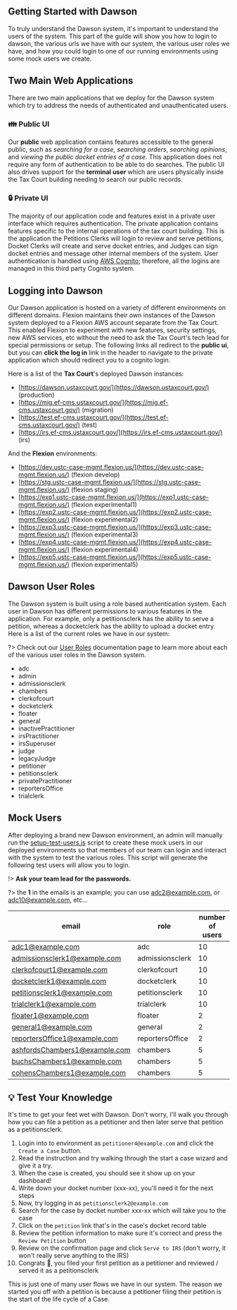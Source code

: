 ## Getting Started with Dawson

To truly understand the Dawson system, it's important to understand the users of the system.  This part of the guide will show you how to login to dawson, the various urls we have with our system, the various user roles we have, and how you could login to one of our running environments using some mock users we create.


## Two Main Web Applications

There are two main applications that we deploy for the Dawson system which try to address the needs of authenticated and unauthenticated users.

### 👪 Public UI

Our **public** web application contains features accessible to the general public, such as *searching for a case*, *searching orders*, *searching opinions*, and *viewing the public docket entries of a case*.  This application does not require any form of authentication to be able to do searches.  The public UI also drives support for the **terminal user** which are users physically inside the Tax Court building needing to search our public records.

### 🔒 Private UI

The majority of our application code and features exist in a private user interface which requires authentication.  The private application contains features specific to the internal operations of the tax court building.  This is the application the Petitions Clerks will login to review and serve petitions, Docket Clerks will create and serve docket entries, and Judges can sign docket entries and message other internal members of the system.  User authentication is handled using [AWS Cognito](https://aws.amazon.com/cognito/); therefore, all the logins are managed in this third party Cognito system.

## Logging into Dawson

Our Dawson application is hosted on a variety of different environments on different domains.  Flexion maintains their own instances of the Dawson system deployed to a Flexion AWS account separate from the Tax Court.  This enabled Flexion to experiment with new features, security settings, new AWS services, etc without the need to ask the Tax Court's tech lead for special permissions or setup.  The following links all redirect to the **public ui**, but you can **click the log in** link in the header to navigate to the private application which should redirect you to a cognito login.

Here is a list of the **Tax Court**'s deployed Dawson instances:

- [https://dawson.ustaxcourt.gov/](https://dawson.ustaxcourt.gov/) (production)
- [https://mig.ef-cms.ustaxcourt.gov/](https://mig.ef-cms.ustaxcourt.gov/) (migration)
- [https://test.ef-cms.ustaxcourt.gov/](https://test.ef-cms.ustaxcourt.gov/) (test)
- [https://irs.ef-cms.ustaxcourt.gov/](https://irs.ef-cms.ustaxcourt.gov/) (irs)

And the **Flexion** environments:

- [https://dev.ustc-case-mgmt.flexion.us/](https://dev.ustc-case-mgmt.flexion.us/) (flexion develop)
- [https://stg.ustc-case-mgmt.flexion.us/](https://stg.ustc-case-mgmt.flexion.us/) (flexion staging)
- [https://exp1.ustc-case-mgmt.flexion.us/](https://exp1.ustc-case-mgmt.flexion.us/) (flexion experimental1)
- [https://exp2.ustc-case-mgmt.flexion.us/](https://exp2.ustc-case-mgmt.flexion.us/) (flexion experimental2)
- [https://exp3.ustc-case-mgmt.flexion.us/](https://exp3.ustc-case-mgmt.flexion.us/) (flexion experimental3)
- [https://exp4.ustc-case-mgmt.flexion.us/](https://exp4.ustc-case-mgmt.flexion.us/) (flexion experimental4)
- [https://exp5.ustc-case-mgmt.flexion.us/](https://exp5.ustc-case-mgmt.flexion.us/) (flexion experimental5)


## Dawson User Roles

The Dawson system is built using a role based authentication system.  Each user in Dawson has different permissions to various features in the application.  For example, only a petitionsclerk has the ability to serve a petition, whereas a docketclerk has the ability to upload a docket entry.  Here is a list of the current roles we have in our system:

?> Check out our [User Roles](/roles) documentation page to learn more about each of the various user roles in the Dawson system.

- adc
- admin
- admissionsclerk
- chambers
- clerkofcourt
- docketclerk
- floater
- general
- inactivePractitioner
- irsPractitioner
- irsSuperuser
- judge
- legacyJudge
- petitioner
- petitionsclerk
- privatePractitioner
- reportersOffice
- trialclerk


## Mock Users

After deploying a brand new Dawson environment, an admin will manually run the [setup-test-users.js](https://github.com/ustaxcourt/ef-cms/blob/staging/shared/admin-tools/user/setup-test-users.js) script to create these mock users in our deployed environments so that members of our team can login and interact with the system to test the various roles.  This script will generate the following test users will allow you to login.

!> **Ask your team lead for the passwords.**

?> the **1** in the emails is an example; you can use adc2@example.com, or adc10@example.com, etc...

| email                         | role            | number of users |
|-------------------------------|-----------------|-----------------|
| adc1@example.com              | adc             | 10              |
| admissionsclerk1@example.com  | admissionsclerk | 10              |
| clerkofcourt1@example.com     | clerkofcourt    | 10              |
| docketclerk1@example.com      | docketclerk     | 10              |
| petitionsclerk1@example.com   | petitionsclerk  | 10              |
| trialclerk1@example.com       | trialclerk      | 10              |
| floater1@example.com          | floater         | 2               |
| general1@example.com          | general         | 2               |
| reportersOffice1@example.com  | reportersOffice | 2               |
| ashfordsChambers1@example.com | chambers        | 5               |
| buchsChambers1@example.com    | chambers        | 5               |
| cohensChambers1@example.com   | chambers        | 5               |

## 💡 Test Your Knowledge

It's time to get your feet wet with Dawson.  Don't worry, I'll walk you through how you can file a petition as a petitioner and then later serve that petition as a petitionsclerk. 

1. Login into to environment as `petitioner4@example.com` and click the `Create a Case` button.
2. Read the instruction and try walking through the start a case wizard and give it a try.
3. When the case is created, you should see it show up on your dashboard! 
4. Write down your docket number (xxx-xx), you'll need it for the next steps
4. Now, try logging in as `petitionsclerk2@example.com`
5. Search for the case by docket number xxx-xx which will take you to the case
6. Click on the `petition` link that's in the case's docket record table
7. Review the petition information to make sure it's correct and press the `Review Petition` button
8. Review on the confirmation page and click `Serve to IRS` (don't worry, it won't really serve anything to the IRS)
9. Congrats 🥳, you filed your first petition as a petitioner and reviewed / served it as a petitionsclerk

This is just one of many user flows we have in our system.  The reason we started you off with a petition is because a petitioner filing their petition is the start of the life cycle of a Case.